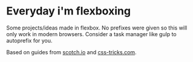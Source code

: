 # Everyday i'm flexboxing
Some projects/ideas made in flexbox. No prefixes were given so this will only work in modern browsers. Consider a task manager like gulp to autoprefix for you.

Based on guides from [scotch.io](https://scotch.io/tutorials/a-visual-guide-to-css3-flexbox-properties "A visual guide to css3 flexbox proporties") and [css-tricks.com](https://css-tricks.com/snippets/css/a-guide-to-flexbox/ "A guide to flexbox").